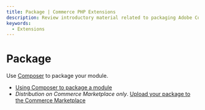 ```yaml
---
title: Package | Commerce PHP Extensions
description: Review introductory material related to packaging Adobe Commerce and Magento Open Source components.
keywords:
  - Extensions
---
```


# Package

Use [Composer](https://getcomposer.org/) to package your module.

*  [Using Composer to package a module](component.md)
*  *Distribution on Commerce Marketplace only*. [Upload your package to the Commerce Marketplace](https://developer.adobe.com/commerce/marketplace/guides/sellers/)
